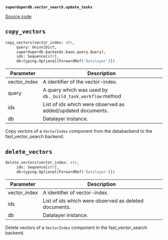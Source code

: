 **`superduperdb.vector_search.update_tasks`** 

[Source code](https://github.com/SuperDuperDB/superduperdb/blob/main/superduperdb/vector_search/update_tasks.py)

## `copy_vectors` 

```python
copy_vectors(vector_index: str,
     query: Union[Dict,
     superduperdb.backends.base.query.Query],
     ids: Sequence[str],
     db=typing.Optional[ForwardRef('Datalayer')])
```
| Parameter | Description |
|-----------|-------------|
| vector_index | A identifier of the vector-index. |
| query | A query which was used by `db._build_task_workflow` method |
| ids | List of ids which were observed as added/updated documents. |
| db | Datalayer instance. |

Copy vectors of a ``VectorIndex`` component from the databackend to the fast_vector_search backend.

## `delete_vectors` 

```python
delete_vectors(vector_index: str,
     ids: Sequence[str],
     db=typing.Optional[ForwardRef('Datalayer')])
```
| Parameter | Description |
|-----------|-------------|
| vector_index | A identifier of vector-index. |
| ids | List of ids which were observed as deleted documents. |
| db | Datalayer instance. |

Delete vectors of a ``VectorIndex`` component in the fast_vector_search backend.

